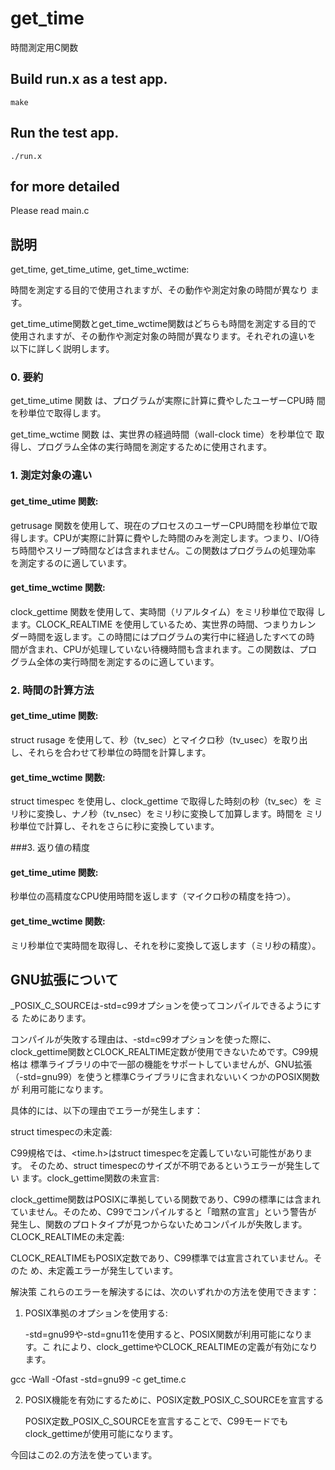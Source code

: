 # get_time

時間測定用C関数

## Build run.x as a test app.

```
make
```

## Run the test app.


```
./run.x
```

## for more detailed

Please read main.c

## 説明

get_time, get_time_utime, get_time_wctime:

時間を測定する目的で使用されますが、その動作や測定対象の時間が異なり
ます。

get_time_utime関数とget_time_wctime関数はどちらも時間を測定する目的で
使用されますが、その動作や測定対象の時間が異なります。それぞれの違いを
以下に詳しく説明します。

### 0. 要約

get_time_utime 関数 は、プログラムが実際に計算に費やしたユーザーCPU時
間を秒単位で取得します。

get_time_wctime 関数 は、実世界の経過時間（wall-clock time）を秒単位で
取得し、プログラム全体の実行時間を測定するために使用されます。


### 1. 測定対象の違い

#### get_time_utime 関数:

getrusage 関数を使用して、現在のプロセスのユーザーCPU時間を秒単位で取
得します。CPUが実際に計算に費やした時間のみを測定します。つまり、I/O待
ち時間やスリープ時間などは含まれません。この関数はプログラムの処理効率
を測定するのに適しています。

#### get_time_wctime 関数:

clock_gettime 関数を使用して、実時間（リアルタイム）をミリ秒単位で取得
します。CLOCK_REALTIME を使用しているため、実世界の時間、つまりカレン
ダー時間を返します。この時間にはプログラムの実行中に経過したすべての時
間が含まれ、CPUが処理していない待機時間も含まれます。この関数は、プロ
グラム全体の実行時間を測定するのに適しています。

### 2. 時間の計算方法

#### get_time_utime 関数:
struct rusage を使用して、秒（tv_sec）とマイクロ秒（tv_usec）を取り出
し、それらを合わせて秒単位の時間を計算します。

#### get_time_wctime 関数:
struct timespec を使用し、clock_gettime で取得した時刻の秒（tv_sec）を
ミリ秒に変換し、ナノ秒（tv_nsec）をミリ秒に変換して加算します。時間を
ミリ秒単位で計算し、それをさらに秒に変換しています。

###3. 返り値の精度

#### get_time_utime 関数:

秒単位の高精度なCPU使用時間を返します（マイクロ秒の精度を持つ）。

#### get_time_wctime 関数:
ミリ秒単位で実時間を取得し、それを秒に変換して返します（ミリ秒の精度）。


## GNU拡張について

_POSIX_C_SOURCEは-std=c99オプションを使ってコンパイルできるようにする
ためにあります。

コンパイルが失敗する理由は、-std=c99オプションを使った際に、
clock_gettime関数とCLOCK_REALTIME定数が使用できないためです。C99規格は
標準ライブラリの中で一部の機能をサポートしていませんが、GNU拡張
（-std=gnu99）を使うと標準Cライブラリに含まれないいくつかのPOSIX関数が
利用可能になります。

具体的には、以下の理由でエラーが発生します：

struct timespecの未定義:

C99規格では、<time.h>はstruct timespecを定義していない可能性があります。
そのため、struct timespecのサイズが不明であるというエラーが発生してい
ます。clock_gettime関数の未宣言:

clock_gettime関数はPOSIXに準拠している関数であり、C99の標準には含まれ
ていません。そのため、C99でコンパイルすると「暗黙の宣言」という警告が
発生し、関数のプロトタイプが見つからないためコンパイルが失敗します。
CLOCK_REALTIMEの未定義:

CLOCK_REALTIMEもPOSIX定数であり、C99標準では宣言されていません。そのた
め、未定義エラーが発生しています。

解決策
これらのエラーを解決するには、次のいずれかの方法を使用できます：

1. POSIX準拠のオプションを使用する:

    -std=gnu99や-std=gnu11を使用すると、POSIX関数が利用可能になります。こ
    れにより、clock_gettimeやCLOCK_REALTIMEの定義が有効になります。

gcc -Wall -Ofast -std=gnu99 -c get_time.c 

2. POSIX機能を有効にするために、POSIX定数_POSIX_C_SOURCEを宣言する

    POSIX定数_POSIX_C_SOURCEを宣言することで、C99モードでも
    clock_gettimeが使用可能になります。

今回はこの2.の方法を使っています。
